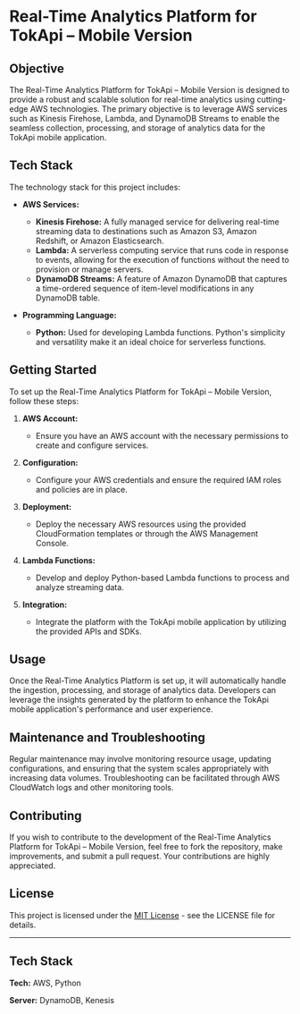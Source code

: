 # Real-Time Analytics Platform for TokApi – Mobile Version

## Objective

The Real-Time Analytics Platform for TokApi – Mobile Version is designed to provide a robust and scalable solution for real-time analytics using cutting-edge AWS technologies. The primary objective is to leverage AWS services such as Kinesis Firehose, Lambda, and DynamoDB Streams to enable the seamless collection, processing, and storage of analytics data for the TokApi mobile application.

## Tech Stack

The technology stack for this project includes:

- **AWS Services:**
  - **Kinesis Firehose:** A fully managed service for delivering real-time streaming data to destinations such as Amazon S3, Amazon Redshift, or Amazon Elasticsearch.
  - **Lambda:** A serverless computing service that runs code in response to events, allowing for the execution of functions without the need to provision or manage servers.
  - **DynamoDB Streams:** A feature of Amazon DynamoDB that captures a time-ordered sequence of item-level modifications in any DynamoDB table.

- **Programming Language:**
  - **Python:** Used for developing Lambda functions. Python's simplicity and versatility make it an ideal choice for serverless functions.

## Getting Started

To set up the Real-Time Analytics Platform for TokApi – Mobile Version, follow these steps:

1. **AWS Account:**
   - Ensure you have an AWS account with the necessary permissions to create and configure services.

2. **Configuration:**
   - Configure your AWS credentials and ensure the required IAM roles and policies are in place.

3. **Deployment:**
   - Deploy the necessary AWS resources using the provided CloudFormation templates or through the AWS Management Console.

4. **Lambda Functions:**
   - Develop and deploy Python-based Lambda functions to process and analyze streaming data.

5. **Integration:**
   - Integrate the platform with the TokApi mobile application by utilizing the provided APIs and SDKs.

## Usage

Once the Real-Time Analytics Platform is set up, it will automatically handle the ingestion, processing, and storage of analytics data. Developers can leverage the insights generated by the platform to enhance the TokApi mobile application's performance and user experience.

## Maintenance and Troubleshooting

Regular maintenance may involve monitoring resource usage, updating configurations, and ensuring that the system scales appropriately with increasing data volumes. Troubleshooting can be facilitated through AWS CloudWatch logs and other monitoring tools.

## Contributing

If you wish to contribute to the development of the Real-Time Analytics Platform for TokApi – Mobile Version, feel free to fork the repository, make improvements, and submit a pull request. Your contributions are highly appreciated.

## License

This project is licensed under the [MIT License](LICENSE) - see the LICENSE file for details.

---

## Tech Stack

**Tech:** AWS, Python

**Server:** DynamoDB, Kenesis

